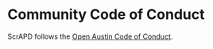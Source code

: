# Community Code of Conduct

ScrAPD follows the [Open Austin Code of Conduct](https://www.open-austin.org/about/#code-of-conduct).
